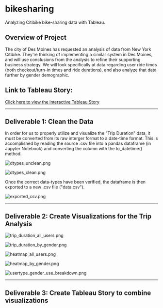 # bikesharing

Analyzing Citibike bike-sharing data with Tableau.

## Overview of Project

The city of Des Moines has requested an analysis of data from New York Citibike.  They're thinking of implementing a similar system in Des Moines, and will use conclusions from the analysis to refine their supporting business strategy.  We will look specifically at data regarding user ride times (both checkout/turn-in times and ride durations), and also analyze that data further by gender demographic.

## Link to Tableau Story:

[Click here to view the interactive Tableau Story](https://public.tableau.com/app/profile/matthew.a.hardy/viz/CitibikeChallenge_16434005025880/NYCCitibikeAnalysis?publish=yes)

---

## Deliverable 1: Clean the Data

In order for us to properly utilize and visualize the "Trip Duration" data, it must be converted from its raw interger format to a date-time format.  This is accomplished by reading the source .csv file into a pandas dataframe (in Jupyter Notebook) and converting the column with the to_datetime() method.

![dtypes_unclean.png](https://github.com/ZeroDarkHardy/bikesharing/blob/main/resources/dtypes_unclean.png)

![dtypes_clean.png](https://github.com/ZeroDarkHardy/bikesharing/blob/main/resources/dtypes_clean.png)

Once the correct data-types have been verified, the dataframe is then exported to a new .csv file ("data.csv").

![exported_csv.png](https://github.com/ZeroDarkHardy/bikesharing/blob/main/resources/exported_csv.png)

---

## Deliverable 2: Create Visualizations for the Trip Analysis

![trip_duration_all_users.png](https://github.com/ZeroDarkHardy/bikesharing/blob/main/resources/trip_duration_all_users.png)

![trip_duration_by_gender.png](https://github.com/ZeroDarkHardy/bikesharing/blob/main/resources/trip_duration_by_gender.png)

![heatmap_all_users.png](https://github.com/ZeroDarkHardy/bikesharing/blob/main/resources/heatmap_all_users.png)

![heatmap_by_gender.png](https://github.com/ZeroDarkHardy/bikesharing/blob/main/resources/heatmap_by_gender.png)

![usertype_gender_use_breakdown.png](https://github.com/ZeroDarkHardy/bikesharing/blob/main/resources/usertype_gender_use_breakdown.png)

---

## Deliverable 3: Create Tableau Story to combine visualizations

